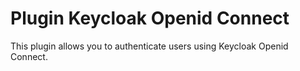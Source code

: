 # Plugin Keycloak Openid Connect
This plugin allows you to authenticate users using Keycloak Openid Connect.